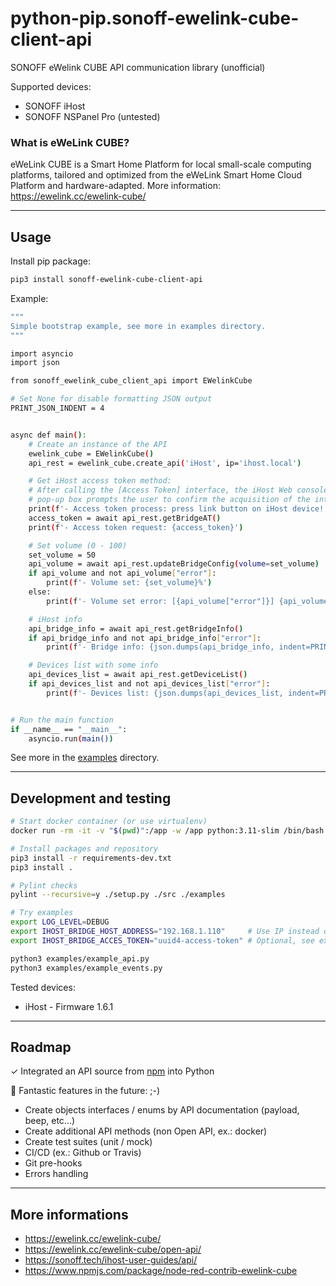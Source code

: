 # python-pip.sonoff-ewelink-cube-client-api

SONOFF eWelink CUBE API communication library (unofficial)

Supported devices:
- SONOFF iHost
- SONOFF NSPanel Pro (untested)

### What is eWeLink CUBE?

eWeLink CUBE is a Smart Home Platform for local small-scale computing platforms, tailored and optimized from the eWeLink Smart Home Cloud Platform and hardware-adapted.
More information: https://ewelink.cc/ewelink-cube/


---
## Usage

Install pip package:
```sh
pip3 install sonoff-ewelink-cube-client-api
```

Example:
```sh
"""
Simple bootstrap example, see more in examples directory.
"""

import asyncio
import json

from sonoff_ewelink_cube_client_api import EWelinkCube

# Set None for disable formatting JSON output
PRINT_JSON_INDENT = 4


async def main():
    # Create an instance of the API
    ewelink_cube = EWelinkCube()
    api_rest = ewelink_cube.create_api('iHost', ip='ihost.local')

    # Get iHost access token method:
    # After calling the [Access Token] interface, the iHost Web console page global
    # pop-up box prompts the user to confirm the acquisition of the interface call credentials.
    print(f'- Access token process: press link button on iHost device!')
    access_token = await api_rest.getBridgeAT()
    print(f'- Access token request: {access_token}')

    # Set volume (0 - 100)
    set_volume = 50
    api_volume = await api_rest.updateBridgeConfig(volume=set_volume)
    if api_volume and not api_volume["error"]:
        print(f'- Volume set: {set_volume}%')
    else:
        print(f'- Volume set error: [{api_volume["error"]}] {api_volume["message"]}')

    # iHost info
    api_bridge_info = await api_rest.getBridgeInfo()
    if api_bridge_info and not api_bridge_info["error"]:
        print(f'- Bridge info: {json.dumps(api_bridge_info, indent=PRINT_JSON_INDENT)}')

    # Devices list with some info
    api_devices_list = await api_rest.getDeviceList()
    if api_devices_list and not api_devices_list["error"]:
        print(f'- Devices list: {json.dumps(api_devices_list, indent=PRINT_JSON_INDENT)}')


# Run the main function
if __name__ == "__main__":
    asyncio.run(main())
```

See more in the [examples](examples) directory.


---
## Development and testing

```sh
# Start docker container (or use virtualenv)
docker run -rm -it -v "$(pwd)":/app -w /app python:3.11-slim /bin/bash

# Install packages and repository
pip3 install -r requirements-dev.txt
pip3 install .

# Pylint checks
pylint --recursive=y ./setup.py ./src ./examples

# Try examples
export LOG_LEVEL=DEBUG
export IHOST_BRIDGE_HOST_ADDRESS="192.168.1.110"     # Use IP instead of ihost.local
export IHOST_BRIDGE_ACCES_TOKEN="uuid4-access-token" # Optional, see example codes

python3 examples/example_api.py
python3 examples/example_events.py
```

Tested devices:
- iHost - Firmware 1.6.1


---
## Roadmap

✓ Integrated an API source from [npm](https://www.npmjs.com/package/node-red-contrib-ewelink-cube) into Python

🔧 Fantastic features in the future: ;-)
- Create objects interfaces / enums by API documentation (payload, beep, etc...)
- Create additional API methods (non Open API, ex.: docker)
- Create test suites (unit / mock)
- CI/CD (ex.: Github or Travis)
- Git pre-hooks
- Errors handling

---
## More informations

- https://ewelink.cc/ewelink-cube/
- https://ewelink.cc/ewelink-cube/open-api/
- https://sonoff.tech/ihost-user-guides/api/
- https://www.npmjs.com/package/node-red-contrib-ewelink-cube
